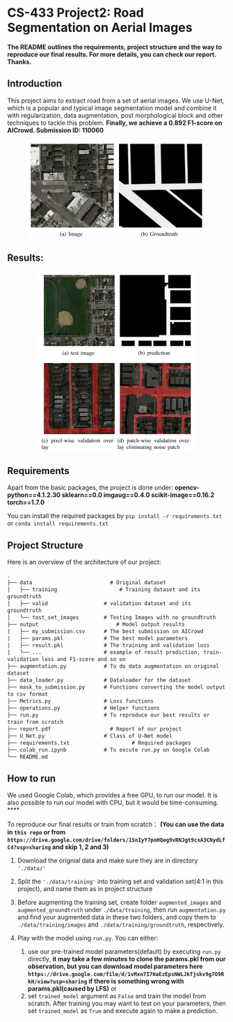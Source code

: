 # CS-433 Project2: Road Segmentation on Aerial Images
**The README outlines the requirements, project structure and the way to reproduce our final results. For more details, you can check our report. Thanks.**

## Introduction
This project aims to extract road from a set of aerial images. We use U-Net, which is a popular and typical image segmentation model 
and combine it with regularization, data augmentation, post morphological block and other techniques to tackle this problem. **Finally, we achieve a 0.892 F1-score on AICrowd. Submission ID: 110060**

<div style="text-align: center">
<img src="https://github.com/LiangzeJiang/Aerial-Road-Segmentation/blob/main/data/example_img_gt.png"/>
</div>

## Results:

<div style="text-align: center">
<img src="https://github.com/LiangzeJiang/Aerial-Road-Segmentation/blob/main/data/example_results.png"/>
</div>

## Requirements
Apart from the basic packages, the project is done under:
**opencv-python==4.1.2.30
sklearn==0.0
imgaug==0.4.0
scikit-image==0.16.2
torch==1.7.0**

You can install the required packages by `pip install -r requirements.txt` or `conda install requirements.txt`
 

## Project Structure
Here is an overview of the architecture of our project:
```
.
├── data                 	     # Original dataset
│   ├── training         		    # Training dataset and its groundtruth
|   ├── valid                  # validation dataset and its groundtruth
│   └── test_set_images        # Testing Images with no groundtruth
├── output                		   # Model output results
|   ├── my_submission.csv      # The best submission on AICrowd
|   ├── params.pkl             # The best model parameters
|   ├── result.pkl             # The training and validation loss 
|   └── ...                    # example of result prediction, train-validation loss and F1-score and so on
├── augmentation.py            # To do data augmentation on original dataset
├── data_loader.py             # Dataloader for the dataset
├── mask_to_submission.py      # Functions converting the model output to csv format
├── Metrics.py                 # Loss functions
├── operations.py              # Helper functions
├── run.py                     # To reproduce our best results or train from scratch
├── report.pdf               	 # Report of our project
├── U_Net.py                   # Class of U-Net model
├── requirements.txt			        # Required packages
├── colab_run.ipynb            # To excute run.py on Google Colab
└── README.md
```

## How to run
We used Google Colab, which provides a free GPU, to run our model. It is also possible to run our model with CPU, but it would be time-consuming. ****

To reproduce our final results or train from scratch：
**(You can use the data in `this repo` or from `https://drive.google.com/drive/folders/1SnIyY7poHQeg9vRNJgt9cxA3CNydLfC4?usp=sharing` and skip 1, 2 and 3)**

1. Download the orignial data and make sure they are in directory `'./data/'`

2. Split the `'./data/training'` into training set and validation set(4:1 in this project), and name them as in project structure

3. Before augmenting the training set, create folder `augmented_images` and `augmented_groundtruth` under `./data/training`, then run `augmentation.py` and find your augmented data in these two folders, and copy them to `./data/training/images` and `./data/training/groundtruth`, respectively.

4. Play with the model using `run.py`. You can either:
    1)  use our pre-trained model parameters(default) by executing `run.py` directly, **it may take a few minutes to clone the params.pkl from our observation, but you can download model parameters here `https://drive.google.com/file/d/1vMxn7I7HaEzEpsNWLJkTjskv9g7O9RkH/view?usp=sharing` if there is something wrong with params.pkl(caused by LFS)**
or 
    2) set `trained_model` argument as `False` and train the model from scratch. After training you may want to test on your parameters, then set `trained_model` as `True` and execute again to make a prediction.

